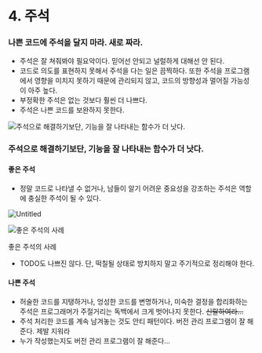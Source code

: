 # 4. 주석

### 나쁜 코드에 주석을 달지 마라. 새로 짜라.

* 주석은 잘 쳐줘봐야 필요악이다. 믿어선 안되고 널럴하게 대해선 안 된다.
* 코드로 의도를 표현하지 못해서 주석을 다는 일은 끔찍하다. 또한 주석을 프로그램에서 영향을 미치지 못하기 때문에 관리되지 않고, 코드의 방향성과 멀어질 가능성이 아주 높다.
* 부정확한 주석은 없는 것보다 훨씬 더 나쁘다.
* 주석은 나쁜 코드를 보완하지 못한다.

![주석으로 해결하기보단, 기능을 잘 나타내는 함수가 더 낫다.](https://prod-files-secure.s3.us-west-2.amazonaws.com/965335b3-016e-4a5d-9c2c-15fac6b08790/cb46a1da-3953-465d-b142-fb785508f89e/Untitled.png)

### 주석으로 해결하기보단, 기능을 잘 나타내는 함수가 더 낫다.

#### 좋은 주석

* 정말 코드로 나타낼 수 없거나, 남들이 알기 어려운 중요성을 강조하는 주석은 역할에 충실한 주석이 될 수 있다.

![Untitled](https://prod-files-secure.s3.us-west-2.amazonaws.com/965335b3-016e-4a5d-9c2c-15fac6b08790/7f0babe5-d9a4-4ccc-9f79-1e9dc0f582b7/Untitled.png)

![좋은 주석의 사례](https://prod-files-secure.s3.us-west-2.amazonaws.com/965335b3-016e-4a5d-9c2c-15fac6b08790/1b22b52e-d8f3-4afa-a57f-d2ed29d91cfe/Untitled.png)

좋은 주석의 사례

* TODO도 나쁘진 않다. 단, 떡칠될 상태로 방치하지 말고 주기적으로 정리해야 한다.

#### 나쁜 주석

* 허술한 코드를 지탱하거나, 엉성한 코드를 변명하거나, 미숙한 결정을 합리화하는 주석은 프로그래머가 주절거리는 독백에서 크게 벗어나지 못한다. ~~신랄하여라…~~
* 주석 처리한 코드를 계속 남겨놓는 것도 안티 패턴이다. 버전 관리 프로그램이 잘 해준다. 제발 지워라
* 누가 작성했는지도 버전 관리 프로그램이 잘 해준다…
